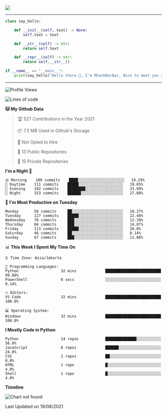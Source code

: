 <img align="center" height="auto" src="https://github.com/MhankBarBar/MhankBarBar/blob/master/img/1.jpg"/>
<!--
___
![Metrics](https://github.com/MhankBarBar/MhankBarBar/blob/master/github-metrics.svg)
___
-->
<!--
[![ReadMe Card](https://github-readme-stats.vercel.app/api/pin/?username=mhankbarbar&repo=termux-wabot&theme=auto)](https://github.com/mhankbarbar/termux-wabot)
-->

---
```python
class say_hello:

    def __init__(self, text) -> None:
        self.text = text

    def __str__(self) -> str:
        return self.text

    def __repr__(self) -> str:
        return self.__str__()

if __name__ == "__main__":
    print(say_hello("Hello there 👋, I'm MhankBarBar, Nice to meet you all!"))
```
---
<!--START_SECTION:waka-->
![Profile Views](http://img.shields.io/badge/Profile%20Views-400-blue)

![Lines of code](https://img.shields.io/badge/From%20Hello%20World%20I%27ve%20Written-420521%20lines%20of%20code-blue)

**🐱 My Github Data** 

> 🏆 527 Contributions in the Year 2021
 > 
> 📦 7.5 MB Used in Github's Storage 
 > 
> 🚫 Not Opted to Hire
 > 
> 📜 13 Public Repositories 
 > 
> 🔑 15 Private Repositories  
 > 
**I'm a Night 🦉** 

```text
🌞 Morning    109 commits    ████░░░░░░░░░░░░░░░░░░░░░   19.29% 
🌆 Daytime    111 commits    █████░░░░░░░░░░░░░░░░░░░░   19.65% 
🌃 Evening    192 commits    ████████░░░░░░░░░░░░░░░░░   33.98% 
🌙 Night      153 commits    ██████░░░░░░░░░░░░░░░░░░░   27.08%

```
📅 **I'm Most Productive on Tuesday** 

```text
Monday       58 commits     ██░░░░░░░░░░░░░░░░░░░░░░░   10.27% 
Tuesday      127 commits    █████░░░░░░░░░░░░░░░░░░░░   22.48% 
Wednesday    70 commits     ███░░░░░░░░░░░░░░░░░░░░░░   12.39% 
Thursday     84 commits     ███░░░░░░░░░░░░░░░░░░░░░░   14.87% 
Friday       113 commits    █████░░░░░░░░░░░░░░░░░░░░   20.0% 
Saturday     46 commits     ██░░░░░░░░░░░░░░░░░░░░░░░   8.14% 
Sunday       67 commits     ███░░░░░░░░░░░░░░░░░░░░░░   11.86%

```


📊 **This Week I Spent My Time On** 

```text
⌚︎ Time Zone: Asia/Jakarta

💬 Programming Languages: 
Python                   32 mins             █████████████████████████   99.86% 
PowerShell               0 secs              ░░░░░░░░░░░░░░░░░░░░░░░░░   0.14%

🔥 Editors: 
VS Code                  32 mins             █████████████████████████   100.0%

💻 Operating System: 
Windows                  32 mins             █████████████████████████   100.0%

```

**I Mostly Code in Python** 

```text
Python                   14 repos            ██████████████░░░░░░░░░░░   56.0% 
JavaScript               6 repos             ██████░░░░░░░░░░░░░░░░░░░   24.0% 
CSS                      2 repos             ██░░░░░░░░░░░░░░░░░░░░░░░   8.0% 
HTML                     1 repo              █░░░░░░░░░░░░░░░░░░░░░░░░   4.0% 
Shell                    1 repo              █░░░░░░░░░░░░░░░░░░░░░░░░   4.0%

```


**Timeline**

![Chart not found](https://raw.githubusercontent.com/MhankBarBar/MhankBarBar/master/charts/bar_graph.png) 


 Last Updated on 19/08/2021
<!--END_SECTION:waka-->
